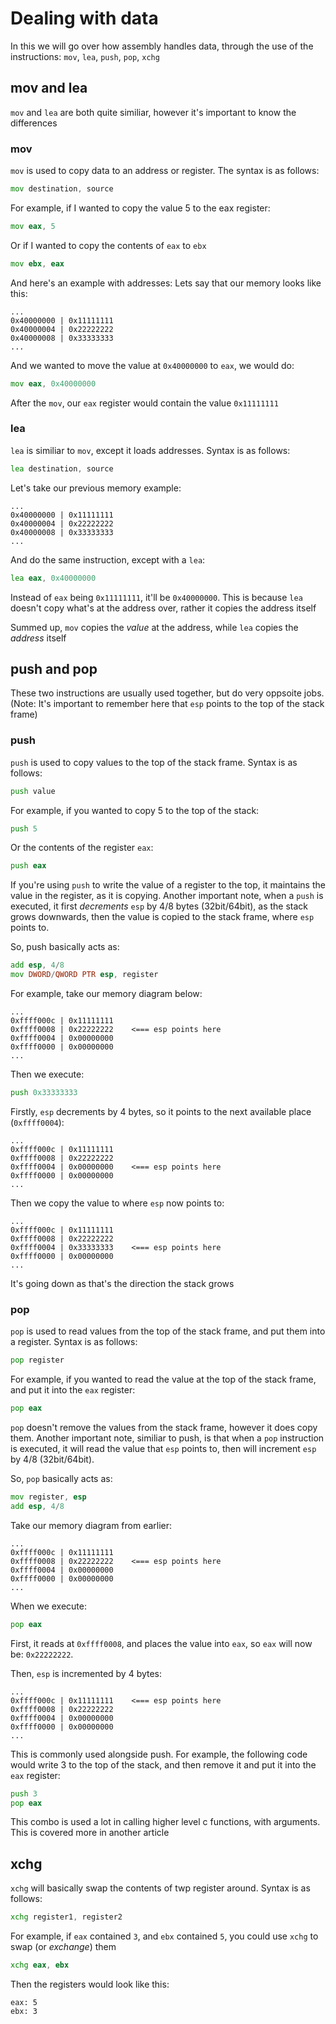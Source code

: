 # Dealing with data

In this we will go over how assembly handles data, through the use of the instructions: `mov`, `lea`, `push`, `pop`, `xchg`

## mov and lea

`mov` and `lea` are both quite similiar, however it's important to know the differences

### mov
`mov` is used to copy data to an address or register. The syntax is as follows:

```asm
mov destination, source
```

 For example, if I wanted to copy the value 5 to the eax register:
 ```asm
 mov eax, 5
 ```
 
 Or if I wanted to copy the contents of `eax` to `ebx`
 ```asm
 mov ebx, eax
 ```
 And here's an example with addresses:
 Lets say that our memory looks like this:
 ```
 ...
 0x40000000 | 0x11111111
 0x40000004 | 0x22222222
 0x40000008 | 0x33333333
 ...
 ```
 And we wanted to move the value at `0x40000000` to `eax`, we would do:
 ```asm
 mov eax, 0x40000000
 ```
 After the `mov`, our `eax` register would contain the value `0x11111111`
 
 ### lea
 
 `lea` is similiar to `mov`, except it loads addresses. Syntax is as follows:
 ```asm
 lea destination, source
 ```
 Let's take our previous memory example:
 ```
 ...
 0x40000000 | 0x11111111
 0x40000004 | 0x22222222
 0x40000008 | 0x33333333
 ...
 ```
 And do the same instruction, except with a `lea`:
 ```asm
 lea eax, 0x40000000
 ```
 Instead of `eax` being `0x11111111`, it'll be `0x40000000`. This is because `lea` doesn't copy what's at the address over, rather it copies the address itself
 
 
 Summed up, `mov` copies the *value* at the address, while `lea` copies the *address* itself
 
 ## push and pop
 
 These two instructions are usually used together, but do very oppsoite jobs. 
 (Note: It's important to remember here that `esp` points to the top of the stack frame)
 
 ### push
 `push` is used to copy values to the top of the stack frame. Syntax is as follows:
 
 ```asm
 push value
 ```
 
 For example, if you wanted to copy 5 to the top of the stack:
 ```asm
 push 5
 ```
 
 Or the contents of the register `eax`:
 ```asm
 push eax
 ```
 
 If you're using `push` to write the value of a register to the top, it maintains the value in the register, as it is copying. Another important note, when a `push` is executed, it first *decrements* `esp` by 4/8 bytes (32bit/64bit), as the stack grows downwards, then the value is copied to the stack frame, where `esp` points to. 
 
 So, push basically acts as:
 ```asm
 add esp, 4/8
 mov DWORD/QWORD PTR esp, register
 ```
 
 For example, take our memory diagram below:
 ```
 ...
 0xffff000c | 0x11111111
 0xffff0008 | 0x22222222    <=== esp points here
 0xffff0004 | 0x00000000
 0xffff0000 | 0x00000000
 ...
 ```
 
 Then we execute:
 ```asm
 push 0x33333333
 ```
 Firstly, `esp` decrements by 4 bytes, so it points to the next available place (`0xffff0004`):
 ```
 ...
 0xffff000c | 0x11111111
 0xffff0008 | 0x22222222
 0xffff0004 | 0x00000000    <=== esp points here
 0xffff0000 | 0x00000000
 ...
 ```
 
 Then we copy the value to where `esp` now points to:
 ```
 ...
 0xffff000c | 0x11111111
 0xffff0008 | 0x22222222
 0xffff0004 | 0x33333333    <=== esp points here
 0xffff0000 | 0x00000000
 ...
 ```
 
 It's going down as that's the direction the stack grows
 
 ### pop
 
 `pop` is used to read values from the top of the stack frame, and put them into a register. Syntax is as follows:
 
 ```asm
 pop register
 ```
 
 For example, if you wanted to read the value at the top of the stack frame, and put it into the `eax` register:
 ```asm
 pop eax
 ```
 
 `pop` doesn't remove the values from the stack frame, however it does copy them. Another important note, similiar to push, is that when a `pop` instruction is executed, it will read the value that `esp` points to, then will increment `esp` by 4/8 (32bit/64bit). 

So, `pop` basically acts as:

```asm
mov register, esp
add esp, 4/8
```

 Take our memory diagram from earlier:
 
 ```
 ...
 0xffff000c | 0x11111111
 0xffff0008 | 0x22222222    <=== esp points here
 0xffff0004 | 0x00000000
 0xffff0000 | 0x00000000
 ...
 ```
 When we execute:
 ```asm
 pop eax
 ```
 First, it reads at `0xffff0008`, and places the value into `eax`, so `eax` will now be: `0x22222222`.
 
 Then, `esp` is incremented by 4 bytes:
 
 ```
 ...
 0xffff000c | 0x11111111    <=== esp points here
 0xffff0008 | 0x22222222
 0xffff0004 | 0x00000000
 0xffff0000 | 0x00000000
 ...
 ```
 
 This is commonly used alongside push. For example, the following code would write 3 to the top of the stack, and then remove it and put it into the `eax` register:
 ```asm
 push 3
 pop eax
 ```
 
 This combo is used a lot in calling higher level c functions, with arguments. This is covered more in another article
 
 ## xchg
 
 `xchg` will basically swap the contents of twp register around. Syntax is as follows:
 
 ```asm
 xchg register1, register2
 ```
 For example, if `eax` contained `3`, and `ebx` contained `5`, you could use `xchg` to swap (or *exchange*) them
 
 ```asm
 xchg eax, ebx
 ```
 Then the registers would look like this:
 ```
 eax: 5
 ebx: 3
 ```
 
